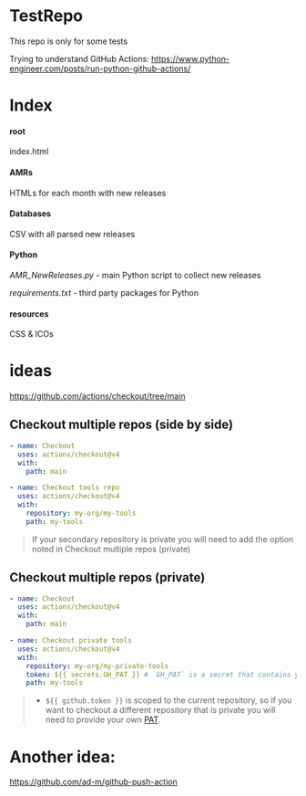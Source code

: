 # TestRepo
This repo is only for some tests

Trying to understand GitHub Actions:
https://www.python-engineer.com/posts/run-python-github-actions/

# Index
#### root
index.html
#### AMRs
HTMLs for each month with new releases
#### Databases
CSV with all parsed new releases 
#### Python
*AMR_NewReleases.py* - main Python script to collect new releases

*requirements.txt* - third party packages for Python 
#### resources
CSS & ICOs

# ideas

https://github.com/actions/checkout/tree/main

## Checkout multiple repos (side by side)

```yaml
- name: Checkout
  uses: actions/checkout@v4
  with:
    path: main

- name: Checkout tools repo
  uses: actions/checkout@v4
  with:
    repository: my-org/my-tools
    path: my-tools
```

> If your secondary repository is private you will need to add the option noted in Checkout multiple repos (private)

## Checkout multiple repos (private)

```yaml
- name: Checkout
  uses: actions/checkout@v4
  with:
    path: main

- name: Checkout private tools
  uses: actions/checkout@v4
  with:
    repository: my-org/my-private-tools
    token: ${{ secrets.GH_PAT }} # `GH_PAT` is a secret that contains your PAT
    path: my-tools
```

> - `${{ github.token }}` is scoped to the current repository, so if you want to checkout a different repository that is private you will need to provide your own [PAT](https://help.github.com/en/github/authenticating-to-github/creating-a-personal-access-token-for-the-command-line).

# Another idea:

https://github.com/ad-m/github-push-action

